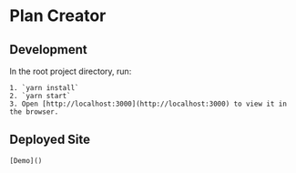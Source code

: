 # Plan Creator

## Development

In the root project directory, run:

    1. `yarn install`
    2. `yarn start`
    3. Open [http://localhost:3000](http://localhost:3000) to view it in the browser.

## Deployed Site

    [Demo]()
